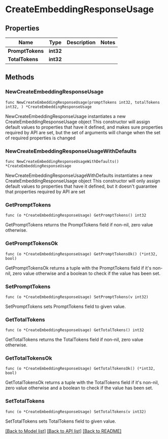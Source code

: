 # CreateEmbeddingResponseUsage

## Properties

Name | Type | Description | Notes
------------ | ------------- | ------------- | -------------
**PromptTokens** | **int32** |  | 
**TotalTokens** | **int32** |  | 

## Methods

### NewCreateEmbeddingResponseUsage

`func NewCreateEmbeddingResponseUsage(promptTokens int32, totalTokens int32, ) *CreateEmbeddingResponseUsage`

NewCreateEmbeddingResponseUsage instantiates a new CreateEmbeddingResponseUsage object
This constructor will assign default values to properties that have it defined,
and makes sure properties required by API are set, but the set of arguments
will change when the set of required properties is changed

### NewCreateEmbeddingResponseUsageWithDefaults

`func NewCreateEmbeddingResponseUsageWithDefaults() *CreateEmbeddingResponseUsage`

NewCreateEmbeddingResponseUsageWithDefaults instantiates a new CreateEmbeddingResponseUsage object
This constructor will only assign default values to properties that have it defined,
but it doesn't guarantee that properties required by API are set

### GetPromptTokens

`func (o *CreateEmbeddingResponseUsage) GetPromptTokens() int32`

GetPromptTokens returns the PromptTokens field if non-nil, zero value otherwise.

### GetPromptTokensOk

`func (o *CreateEmbeddingResponseUsage) GetPromptTokensOk() (*int32, bool)`

GetPromptTokensOk returns a tuple with the PromptTokens field if it's non-nil, zero value otherwise
and a boolean to check if the value has been set.

### SetPromptTokens

`func (o *CreateEmbeddingResponseUsage) SetPromptTokens(v int32)`

SetPromptTokens sets PromptTokens field to given value.


### GetTotalTokens

`func (o *CreateEmbeddingResponseUsage) GetTotalTokens() int32`

GetTotalTokens returns the TotalTokens field if non-nil, zero value otherwise.

### GetTotalTokensOk

`func (o *CreateEmbeddingResponseUsage) GetTotalTokensOk() (*int32, bool)`

GetTotalTokensOk returns a tuple with the TotalTokens field if it's non-nil, zero value otherwise
and a boolean to check if the value has been set.

### SetTotalTokens

`func (o *CreateEmbeddingResponseUsage) SetTotalTokens(v int32)`

SetTotalTokens sets TotalTokens field to given value.



[[Back to Model list]](../README.md#documentation-for-models) [[Back to API list]](../README.md#documentation-for-api-endpoints) [[Back to README]](../README.md)



